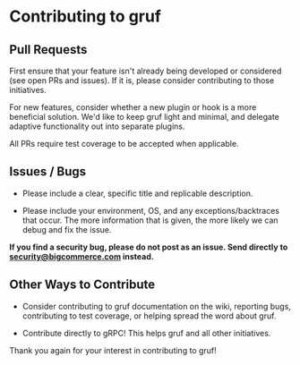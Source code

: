 # Contributing to gruf

## Pull Requests

First ensure that your feature isn't already being developed or considered (see open PRs and issues). 
If it is, please consider contributing to those initiatives.

For new features, consider whether a new plugin or hook is a more beneficial solution. We'd like to keep
gruf light and minimal, and delegate adaptive functionality out into separate plugins.

All PRs require test coverage to be accepted when applicable.

## Issues / Bugs
 
* Please include a clear, specific title and replicable description.

* Please include your environment, OS, and any exceptions/backtraces that occur. The more
information that is given, the more likely we can debug and fix the issue.

**If you find a security bug, please do not post as an issue. Send directly to security@bigcommerce.com 
instead.**

## Other Ways to Contribute

* Consider contributing to gruf documentation on the wiki, reporting bugs, contributing to test coverage,
or helping spread the word about gruf.

* Contribute directly to gRPC! This helps gruf and all other initiatives.


Thank you again for your interest in contributing to gruf!